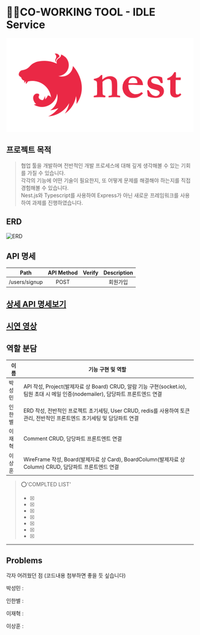 # 🤼‍♂️CO-WORKING TOOL - IDLE Service

![Main](/src/views/assets/img/nest.png)

## 프로젝트 목적

> 협업 툴을 개발하며 전반적인 개발 프로세스에 대해 깊게 생각해볼 수 있는 기회를 가질 수 있습니다.  
> 각각의 기능에 어떤 기술이 필요한지, 또 어떻게 문제를 해결해야 하는지를 직접 경험해볼 수 있습니다.  
> Nest.js와 Typescript를 사용하여 Express가 아닌 새로운 프레임워크를 사용하여 과제를 진행하였습니다.

## ERD

![ERD](/src/views/assets/img/_)

## API 명세

| Path          | API Method | Verify | Description |
| ------------- | :--------: | :----: | :---------: |
| /users/signup |    POST    |        |  회원가입   |

## [상세 API 명세보기](https://charming-castanet-ba9.notion.site/eaeb9964f75444169b3d954e4410653b?v=3f5b85388fc74a7988ffdcd5478f6324)

## [시연 영상](_)

## 역할 분담

| 이름   | 기능 구현 및 역할                                                                                                                  |
| ------ | ---------------------------------------------------------------------------------------------------------------------------------- |
| 박성민 | API 작성, Project(발제자료 상 Board) CRUD, 알람 기능 구현(socket.io), 팀원 초대 시 메일 인증(nodemailer), 담당파트 프론트엔드 연결 |
| 인한별 | ERD 작성, 전반적인 프로젝트 초기세팅, User CRUD, redis를 사용하여 토큰관리, 전반적인 프론트엔드 초기세팅 및 담당파트 연결          |
| 이재혁 | Comment CRUD, 담당파트 프론트엔트 연결                                                                                             |
| 이상훈 | WireFrame 작성, Board(발제자료 상 Card), BoardColumn(발제자료 상 Column) CRUD, 담당파트 프론트엔드 연결                            |

> ⭕'COMPLTED LIST'
>
> - [x]
> - [x]
> - [x]
> - [x]
> - [x]
> - [x]
> - [x]

---

## Problems

각자 어려웠던 점 (코드내용 첨부하면 좋을 듯 싶습니다)

박성민 :

인한별 :

이재혁 :

이상훈 :
